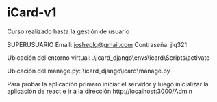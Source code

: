 # iCard-v1
Curso realizado hasta la gestión de usuario 


SUPERUSUARIO
Email: josheplq@gmail.com
Contraseña: jlq321

Ubicación del entorno virtual: 
.\icard_django\envs\icard\Scripts\activate

Ubicación del manage.py: 
\icard_django\icard\manage.py

Para probar la aplicación primero iniciar el servidor y luego inicializar la aplicación de react e ir a la dirección http://localhost:3000/Admin 
